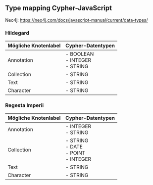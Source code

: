 ## Type mapping Cypher-JavaScript

Neo4j: https://neo4j.com/docs/javascript-manual/current/data-types/
### Hildegard

| Mögliche Knotenlabel | Cypher-Datentypen                  |
| -------------------- | ---------------------------------- |
| Annotation           | - BOOLEAN<br>- INTEGER<br>- STRING |
| Collection           | - STRING                           |
| Text                 | - STRING                           |
| Character            | - STRING                           |

### Regesta Imperii

| Mögliche Knotenlabel | Cypher-Datentypen                          |
| -------------------- | ------------------------------------------ |
| Annotation           | - INTEGER<br>- STRING                      |
| Collection           | - STRING<br>- DATE<br>- POINT<br>- INTEGER |
| Text                 | - STRING                                   |
| Character            | - STRING                                   |
